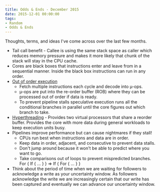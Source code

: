 ```yaml
---
title: Odds & Ends - December 2015
date: 2015-12-01 00:00:00
tags:
- Random
- Odds & Ends
---
```

Thoughts, terms, and ideas I've come across over the last few months.

* Tail call benefit - Callee is using the same stack space as caller which reduces memory pressure and makes it more likely that chunk of the stack will stay in the CPU cache.
* Cores are black boxes that instructions enter and leave from in a sequential manner.  Inside the black box instructions can run in any order.
* <u>Out of order execution</u>
  * Fetch multiple instructions each cycle and decode into µ-ops.
  * µ-ops are put into the re-order buffer (ROB) where they can be processed out of order if data is ready.
  * To prevent pipeline stalls speculative execution runs all the conditional branches in parallel until the core figures out which branch to take.
* <u>Hyperthreading</u> - Provides two virtual processors that share a reorder buffer.  Provides the core with more data during general workloads to keep execution units busy.
* Pipelines improve performance but can cause nightmares if they stall!
  * CPUs run best when instructions and data are in order.
  * Keep data in order, adjacent, and consecutive to prevent data stalls.
  * Don't jump around because it won't be able to predict where you want to go.
  * Take comparisons out of loops to prevent mispredicted branches. For { If { ... } } => If { For { ... } }
* Think about the period of time when we are waiting for followers to acknowledge a write as your uncertainty window.  As followers acknowledge the write we are increasingly certain that our write has been captured and eventually we can advance our uncertainty window.